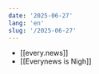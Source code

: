 ```yaml
---
date: '2025-06-27'
lang: 'en'
slug: '/2025-06-27'
---
```


- [[every.news]]
- [[Everynews is Nigh]]
